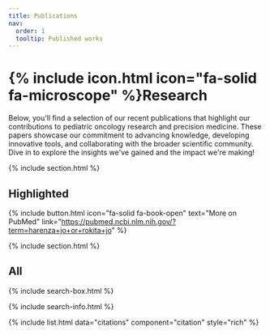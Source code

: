 ```yaml
---
title: Publications
nav:
  order: 1
  tooltip: Published works
---
```


# {% include icon.html icon="fa-solid fa-microscope" %}Research

Below, you'll find a selection of our recent publications that highlight our contributions to pediatric oncology research and precision medicine. These papers showcase our commitment to advancing knowledge, developing innovative tools, and collaborating with the broader scientific community. Dive in to explore the insights we've gained and the impact we're making!


{% include section.html %}

## Highlighted

{% include button.html icon="fa-solid fa-book-open" text="More on PubMed" link="https://pubmed.ncbi.nlm.nih.gov/?term=harenza+jo+or+rokita+jo" %}

{% include section.html %}

## All

{% include search-box.html %}

{% include search-info.html %}

{% include list.html data="citations" component="citation" style="rich" %}
